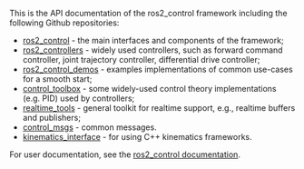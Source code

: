 This is the API documentation of the ros2_control framework including the following Github repositories:

* [ros2_control][ros2_control] - the main interfaces and components of the framework;
* [ros2_controllers][ros2_controllers] - widely used controllers, such as forward command controller, joint trajectory controller, differential drive controller;
* [ros2_control_demos][ros2_control_demos] - examples implementations of common use-cases for a smooth start;
* [control_toolbox][control_toolbox] - some widely-used control theory implementations (e.g. PID) used by controllers;
* [realtime_tools][realtime_tools] - general toolkit for realtime support, e.g., realtime buffers and publishers;
* [control_msgs][control_msgs] - common messages.
* [kinematics_interface][kinematics_interface] - for using C++ kinematics frameworks.

For user documentation, see the [ros2_control documentation](https://control.ros.org).

[ros2_control]: https://github.com/ros-controls/ros2_control
[ros2_controllers]: https://github.com/ros-controls/ros2_controllers
[control_msgs]: https://github.com/ros-controls/control_msgs
[realtime_tools]: https://github.com/ros-controls/realtime_tools
[control_toolbox]: https://github.com/ros-controls/control_toolbox
[kinematics_interface]: https://github.com/ros-controls/kinematics_interface
[ros2_control_demos]: https://github.com/ros-controls/ros2_control_demos
